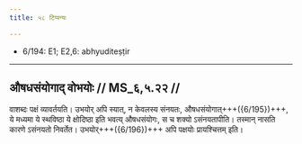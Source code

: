 ```yaml
---
title: ५८ टिप्पन्यः

---
```

- 6/194: E1; E2,6: abhyuditeṣṭir

____________________________________________


## औषधसंयोगाद् वोभयोः // MS_६,५.२२ //

वाशब्दः पक्षं व्यावर्तयति। उभयोर् अपि स्यात्, न केवलस्य संनयतः, औषधसंयोगात्+++({6/195})+++, ये मध्यमा ये स्थविष्ठा ये क्षोदिष्ठा इति भवत्य् औषधसंयोगः, स च शक्यो ऽसंनयतापीति। तस्मान् नासति कारणे ऽसंनयतो निवर्तेत। उभयोर्+++({6/196})+++ अपि पक्षयोः प्रायश्चित्तम् इति।
